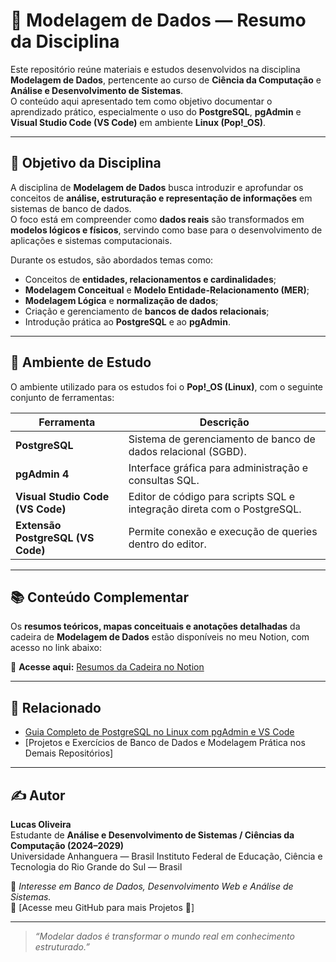 # 🧩 Modelagem de Dados — Resumo da Disciplina

Este repositório reúne materiais e estudos desenvolvidos na disciplina **Modelagem de Dados**, pertencente ao curso de **Ciência da Computação** e **Análise e Desenvolvimento de Sistemas**.  
O conteúdo aqui apresentado tem como objetivo documentar o aprendizado prático, especialmente o uso do **PostgreSQL**, **pgAdmin** e **Visual Studio Code (VS Code)** em ambiente **Linux (Pop!_OS)**.

---

## 🎯 Objetivo da Disciplina

A disciplina de **Modelagem de Dados** busca introduzir e aprofundar os conceitos de **análise, estruturação e representação de informações** em sistemas de banco de dados.  
O foco está em compreender como **dados reais** são transformados em **modelos lógicos e físicos**, servindo como base para o desenvolvimento de aplicações e sistemas computacionais.

Durante os estudos, são abordados temas como:

- Conceitos de **entidades, relacionamentos e cardinalidades**;  
- **Modelagem Conceitual** e **Modelo Entidade-Relacionamento (MER)**;  
- **Modelagem Lógica** e **normalização de dados**;  
- Criação e gerenciamento de **bancos de dados relacionais**;  
- Introdução prática ao **PostgreSQL** e ao **pgAdmin**.

---

## 🧠 Ambiente de Estudo

O ambiente utilizado para os estudos foi o **Pop!_OS (Linux)**, com o seguinte conjunto de ferramentas:

| Ferramenta | Descrição |
|-------------|------------|
| **PostgreSQL** | Sistema de gerenciamento de banco de dados relacional (SGBD). |
| **pgAdmin 4** | Interface gráfica para administração e consultas SQL. |
| **Visual Studio Code (VS Code)** | Editor de código para scripts SQL e integração direta com o PostgreSQL. |
| **Extensão PostgreSQL (VS Code)** | Permite conexão e execução de queries dentro do editor. |

---

## 📚 Conteúdo Complementar

Os **resumos teóricos, mapas conceituais e anotações detalhadas** da cadeira de **Modelagem de Dados** estão disponíveis no meu Notion, com acesso no link abaixo:

🔗 **Acesse aqui:** [Resumos da Cadeira no Notion](https://www.notion.so/Projeto-e-Modelagem-de-Banco-de-Dados-2457c6764d48806f86c7ec81c5f0efe4?source=copy_link)

---

## 📘 Relacionado

- [Guia Completo de PostgreSQL no Linux com pgAdmin e VS Code](../README_PostgreSQL.md)
- [Projetos e Exercícios de Banco de Dados e Modelagem Prática nos Demais Repositórios]

---

## ✍️ Autor

**Lucas Oliveira**  
Estudante de **Análise e Desenvolvimento de Sistemas / Ciências da Computação (2024–2029)**  
Universidade Anhanguera — Brasil
Instituto Federal de Educação, Ciência e Tecnologia do Rio Grande do Sul — Brasil  

📍 *Interesse em Banco de Dados, Desenvolvimento Web e Análise de Sistemas.*  
📧 [Acesse meu GitHub para mais Projetos 👋]

---

> _“Modelar dados é transformar o mundo real em conhecimento estruturado.”_
